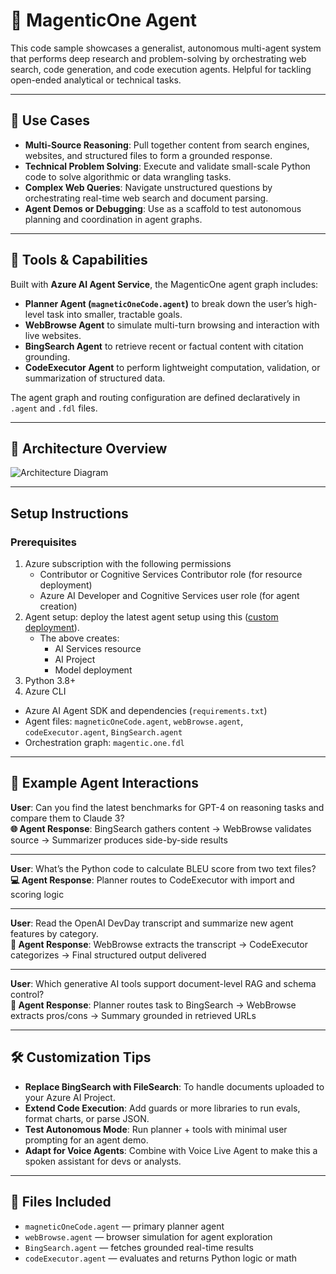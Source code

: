 # 🧠 MagenticOne Agent

This code sample showcases a generalist, autonomous multi-agent system that performs deep research and problem-solving by orchestrating web search, code generation, and code execution agents. Helpful for tackling open-ended analytical or technical tasks.

---

## 💼 Use Cases

- **Multi-Source Reasoning**: Pull together content from search engines, websites, and structured files to form a grounded response.
- **Technical Problem Solving**: Execute and validate small-scale Python code to solve algorithmic or data wrangling tasks.
- **Complex Web Queries**: Navigate unstructured questions by orchestrating real-time web search and document parsing.
- **Agent Demos or Debugging**: Use as a scaffold to test autonomous planning and coordination in agent graphs.

---

## 🧩 Tools & Capabilities

Built with **Azure AI Agent Service**, the MagenticOne agent graph includes:

- **Planner Agent (`magneticOneCode.agent`)** to break down the user’s high-level task into smaller, tractable goals.
- **WebBrowse Agent** to simulate multi-turn browsing and interaction with live websites.
- **BingSearch Agent** to retrieve recent or factual content with citation grounding.
- **CodeExecutor Agent** to perform lightweight computation, validation, or summarization of structured data.

The agent graph and routing configuration are defined declaratively in `.agent` and `.fdl` files.

---

## 🧠 Architecture Overview

![Architecture Diagram](assets/architecture-magenticone.png)

---

## Setup Instructions

### Prerequisites

1. Azure subscription with the following permissions
   - Contributor or Cognitive Services Contributor role (for resource deployment)
   - Azure AI Developer and Cognitive Services user role (for agent creation)
2. Agent setup: deploy the latest agent setup using this ([custom deployment](https://www.aka.ms/basic-agent-deployment)).
   - The above creates:
      - AI Services resource
      - AI Project
      - Model deployment
3. Python 3.8+
4. Azure CLI
   
- Azure AI Agent SDK and dependencies (`requirements.txt`)
- Agent files: `magneticOneCode.agent`, `webBrowse.agent`, `codeExecutor.agent`, `BingSearch.agent`
- Orchestration graph: `magentic.one.fdl`

---

## 💬 Example Agent Interactions

**User**: Can you find the latest benchmarks for GPT-4 on reasoning tasks and compare them to Claude 3?  
**🌐 Agent Response**: BingSearch gathers content → WebBrowse validates source → Summarizer produces side-by-side results

---

**User**: What’s the Python code to calculate BLEU score from two text files?  
**💻 Agent Response**: Planner routes to CodeExecutor with import and scoring logic

---

**User**: Read the OpenAI DevDay transcript and summarize new agent features by category.  
**📖 Agent Response**: WebBrowse extracts the transcript → CodeExecutor categorizes → Final structured output delivered

---

**User**: Which generative AI tools support document-level RAG and schema control?  
**🔎 Agent Response**: Planner routes task to BingSearch → WebBrowse extracts pros/cons → Summary grounded in retrieved URLs

---

## 🛠 Customization Tips

- **Replace BingSearch with FileSearch**: To handle documents uploaded to your Azure AI Project.
- **Extend Code Execution**: Add guards or more libraries to run evals, format charts, or parse JSON.
- **Test Autonomous Mode**: Run planner + tools with minimal user prompting for an agent demo.
- **Adapt for Voice Agents**: Combine with Voice Live Agent to make this a spoken assistant for devs or analysts.

---

## 📁 Files Included

- `magneticOneCode.agent` — primary planner agent
- `webBrowse.agent` — browser simulation for agent exploration
- `BingSearch.agent` — fetches grounded real-time results
- `codeExecutor.agent` — evaluates and returns Python logic or math
